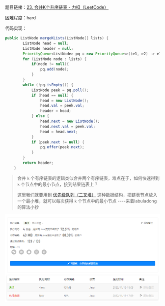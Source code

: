 题目链接：[23. 合并K个升序链表 - 力扣（LeetCode）](https://leetcode.cn/problems/merge-k-sorted-lists/comments/)

困难程度：hard

代码实现：

```java
public ListNode mergeKLists(ListNode[] lists) {
        ListNode head = null;
        ListNode header = null;
        PriorityQueue<ListNode> pq = new PriorityQueue<>((e1, e2) -> e1.val == e2.val ? 0 : e1.val > e2.val ? 1 : -1);
        for (ListNode node : lists) {
            if(node != null){
                pq.add(node);
            }
        }
        while (!pq.isEmpty()) {
            ListNode peek = pq.poll();
            if (head == null) {
                head = new ListNode();
                head.val = peek.val;
                header = head;
            } else {
                head.next = new ListNode();
                head.next.val = peek.val;
                head = head.next;
            }
            if (peek.next != null) {
                pq.offer(peek.next);
            }
        }
        return header;
    }
```



> 合并 `k` 个有序链表的逻辑类似合并两个有序链表，难点在于，如何快速得到 `k` 个节点中的最小节点，接到结果链表上？
>
> 这里我们就要用到 [优先级队列（二叉堆）](https://labuladong.gitee.io/algo/2/23/65/) 这种数据结构，把链表节点放入一个最小堆，就可以每次获得 `k` 个节点中的最小节点  ----来着labuladong的算法小抄



![image-20221119180535276](resources/%E5%90%88%E5%B9%B6k%E4%B8%AA%E6%9C%89%E5%BA%8F%E9%93%BE%E8%A1%A8.assets/image-20221119180535276.png)